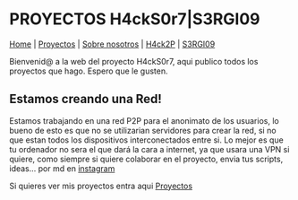 # PROYECTOS H4ckS0r7|S3RGI09
[Home](index.md) | [Proyectos](Proyectos) | [Sobre nosotros](sobrenosotros) | [H4ck2P](h4ck2p) | [S3RGI09](https://s3rgi09.github.io/)

Bienvenid@ a la web del proyecto H4ckS0r7, aqui publico todos los proyectos que hago. Espero que le gusten.

## Estamos creando una Red!
Estamos trabajando en una red P2P para el anonimato de los usuarios, lo bueno de esto es que no se utilizarian servidores para crear la red, si no que estan todos los dispositivos interconectados entre si. Lo mejor es que tu ordenador no sera el que dará la cara a internet, ya que usara una VPN si quiere, como siempre si quiere colaborar en el proyecto, envia tus scripts, ideas... por md en [instagram](https://www.instagram.com/h4cks0r7/)

Si quieres ver mis proyectos entra aqui [Proyectos](Proyectos)
